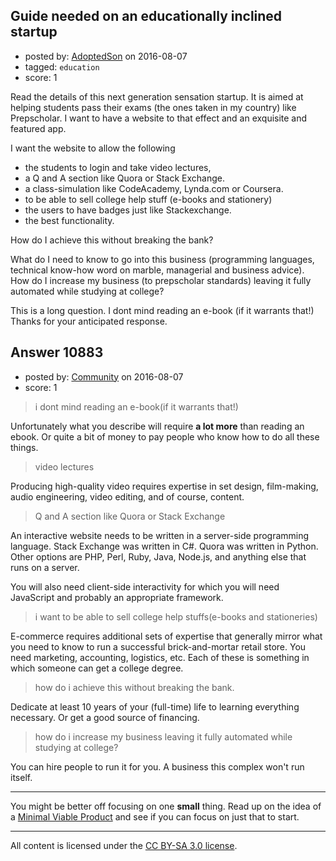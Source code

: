 ## Guide needed on an educationally inclined startup

- posted by: [AdoptedSon](https://stackexchange.com/users/8939962/adoptedson) on 2016-08-07
- tagged: `education`
- score: 1

<p>Read the details of this next generation sensation startup. It is aimed at helping students pass their exams (the ones taken in my country) like Prepscholar. I want to have a website to that effect and an exquisite and featured app.</p>

<p>I want the website to allow the following</p>

<ul>
<li>the students to login and take video lectures, </li>
<li>a Q and A section like Quora or Stack Exchange. </li>
<li>a class-simulation like CodeAcademy, Lynda.com or Coursera. </li>
<li>to be able to sell college help stuff (e-books and stationery)</li>
<li>the users to have badges just like Stackexchange. </li>
<li>the best functionality. </li>
</ul>

<p>How  do I achieve this without breaking the bank?</p>

<p>What do I need to know to go into this business (programming languages, technical know-how word on marble, managerial and business advice). How do I increase my business (to prepscholar standards) leaving it fully automated while studying at college?</p>

<p>This is a long question. I dont mind reading an e-book (if it warrants that!) Thanks for your anticipated response.</p>



## Answer 10883

- posted by: [Community](https://stackexchange.com/users/-1/community) on 2016-08-07
- score: 1

<blockquote>
  <p>i dont mind reading an e-book(if it warrants that!)</p>
</blockquote>

<p>Unfortunately what you describe will require <strong>a lot more</strong> than reading an ebook. Or quite a bit of money to pay people who know how to do all these things.</p>

<blockquote>
  <p>video lectures</p>
</blockquote>

<p>Producing high-quality video requires expertise in set design, film-making, audio engineering, video editing, and of course, content.</p>

<blockquote>
  <p>Q and A section like Quora or Stack Exchange</p>
</blockquote>

<p>An interactive website needs to be written in a server-side programming language. Stack Exchange was written in C#. Quora was written in Python. Other options are PHP, Perl, Ruby, Java, Node.js, and anything else that runs on a server.</p>

<p>You will also need client-side interactivity for which you will need JavaScript and probably an appropriate framework.</p>

<blockquote>
  <p>i want to be able to sell college help stuffs(e-books and stationeries)</p>
</blockquote>

<p>E-commerce requires additional sets of expertise that generally mirror what you need to know to run a successful brick-and-mortar retail store. You need marketing, accounting, logistics, etc. Each of these is something in which someone can get a college degree.</p>

<blockquote>
  <p>how do i achieve this without breaking the bank.</p>
</blockquote>

<p>Dedicate at least 10 years of your (full-time) life to learning everything necessary. Or get a good source of financing.</p>

<blockquote>
  <p>how do i increase my business leaving it fully automated while studying at college?</p>
</blockquote>

<p>You can hire people to run it for you. A business this complex won't run itself.</p>

<hr>

<p>You might be better off focusing on one <strong>small</strong> thing. Read up on the idea of a <a href="https://www.quora.com/What-is-a-minimum-viable-product" rel="nofollow">Minimal Viable Product</a> and see if you can focus on just that to start.</p>




---

All content is licensed under the [CC BY-SA 3.0 license](https://creativecommons.org/licenses/by-sa/3.0/).
